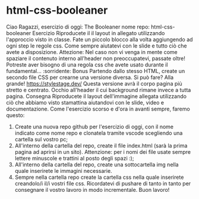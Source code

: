# html-css-booleaner
Ciao Ragazzi,
esercizio di oggi: The Booleaner
nome repo: html-css-booleaner
Esercizio
Riproducete il il layout in allegato utilizzando l'approccio visto in classe.
Fate un piccolo blocco alla volta aggiungendo ad ogni step le regole css.
Come sempre aiutatevi con le slide e tutto ciò che avete a disposizione.
Attezione:
Nel caso non vi venga in mente come spaziare il contenuto interno all'header non preoccupatevi, passate oltre! Potreste aver bisogno di una regola css che avete usato durante il fundamental... :sorridente:
Bonus
Partendo dallo stesso HTML, create un secondo file CSS per crearne una versione diversa.
Si può fare? Alla grande! https://stylestage.dev/
Questa versione avrà il corpo pagina più stretto e centrato. Occhio all'header il cui background rimane invece a tutta pagina.
Consegna
Riproducete il layout dell'immagine allegata utilizzando ciò che abbiamo visto stamattina aiutandovi con le slide, video e documentazione.
Come l'esercizio scorso e d'ora in avanti sempre, faremo questo:
1. Create una nuova repo github per l'esercizio di oggi, con il nome indicato come nome repo e clonatela tramite vscode scegliendo una cartella sul vostro pc;
2. All'interno della cartella del repo, create il file index.html (sarà la prima pagina ad aprirsi in un sito).
Attenzione: per i nomi dei file usate sempre lettere minuscole e trattini al posto degli spazi :);
3. All'interno della cartella del repo, create una sottocartella img nella quale inserirete le immagini necessarie.
4. Sempre nella cartella repo create la cartella css nella quale inserirete creandolo/i il/i vostri file css.
Ricordatevi di pushare di tanto in tanto per consegnare il vostro lavoro in modo incrementale.
Buon lavoro!